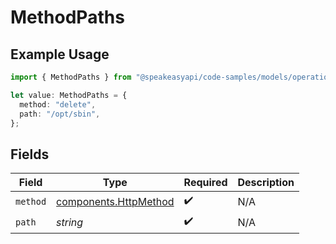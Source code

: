 # MethodPaths

## Example Usage

```typescript
import { MethodPaths } from "@speakeasyapi/code-samples/models/operations";

let value: MethodPaths = {
  method: "delete",
  path: "/opt/sbin",
};
```

## Fields

| Field    | Type                                                           | Required           | Description |
| -------- | -------------------------------------------------------------- | ------------------ | ----------- |
| `method` | [components.HttpMethod](../../models/components/httpmethod.md) | :heavy_check_mark: | N/A         |
| `path`   | _string_                                                       | :heavy_check_mark: | N/A         |
